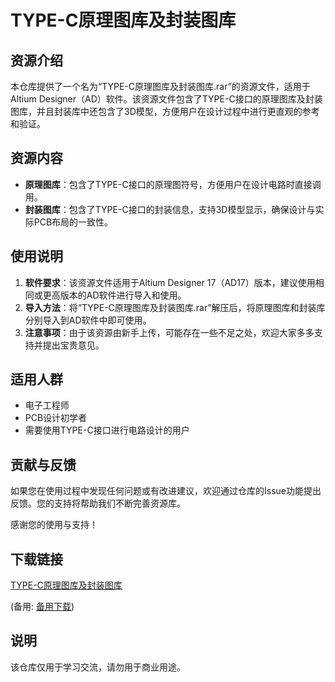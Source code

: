 # TYPE-C原理图库及封装图库

## 资源介绍

本仓库提供了一个名为“TYPE-C原理图库及封装图库.rar”的资源文件，适用于Altium Designer（AD）软件。该资源文件包含了TYPE-C接口的原理图库及封装图库，并且封装库中还包含了3D模型，方便用户在设计过程中进行更直观的参考和验证。

## 资源内容

- **原理图库**：包含了TYPE-C接口的原理图符号，方便用户在设计电路时直接调用。
- **封装图库**：包含了TYPE-C接口的封装信息，支持3D模型显示，确保设计与实际PCB布局的一致性。

## 使用说明

1. **软件要求**：该资源文件适用于Altium Designer 17（AD17）版本，建议使用相同或更高版本的AD软件进行导入和使用。
2. **导入方法**：将“TYPE-C原理图库及封装图库.rar”解压后，将原理图库和封装库分别导入到AD软件中即可使用。
3. **注意事项**：由于该资源由新手上传，可能存在一些不足之处，欢迎大家多多支持并提出宝贵意见。

## 适用人群

- 电子工程师
- PCB设计初学者
- 需要使用TYPE-C接口进行电路设计的用户

## 贡献与反馈

如果您在使用过程中发现任何问题或有改进建议，欢迎通过仓库的Issue功能提出反馈。您的支持将帮助我们不断完善资源库。

感谢您的使用与支持！

## 下载链接
[TYPE-C原理图库及封装图库](https://pan.quark.cn/s/c70482b8d228) 

(备用: [备用下载](https://pan.baidu.com/s/1SUCBdQ_IUpnkUNd1uHeq8w?pwd=1234))

## 说明

该仓库仅用于学习交流，请勿用于商业用途。
